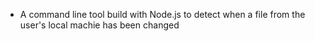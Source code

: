 - A command line tool build with Node.js to detect when a file from the user's local machie has been changed